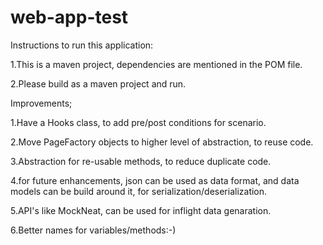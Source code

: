 # web-app-test

Instructions to run this application:

1.This is a maven project, dependencies are mentioned in the POM file.

2.Please build as a maven project and run.


Improvements;

1.Have a Hooks class, to add pre/post conditions for scenario.

2.Move PageFactory objects to higher level of abstraction, to reuse code.

3.Abstraction for re-usable methods, to reduce duplicate code.

4.for future enhancements, json can be used as data format, and data models can be build around it, for serialization/deserialization.

5.API's like MockNeat, can be used for inflight data genaration.

6.Better names for variables/methods:-)
